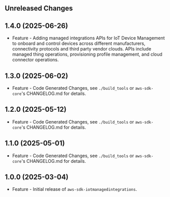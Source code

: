Unreleased Changes
------------------

1.4.0 (2025-06-26)
------------------

* Feature - Adding managed integrations APIs for IoT Device Management to onboard and control devices across different manufacturers, connectivity protocols and third party vendor clouds. APIs include managed thing operations, provisioning profile management, and cloud connector operations.

1.3.0 (2025-06-02)
------------------

* Feature - Code Generated Changes, see `./build_tools` or `aws-sdk-core`'s CHANGELOG.md for details.

1.2.0 (2025-05-12)
------------------

* Feature - Code Generated Changes, see `./build_tools` or `aws-sdk-core`'s CHANGELOG.md for details.

1.1.0 (2025-05-01)
------------------

* Feature - Code Generated Changes, see `./build_tools` or `aws-sdk-core`'s CHANGELOG.md for details.

1.0.0 (2025-03-04)
------------------

* Feature - Initial release of `aws-sdk-iotmanagedintegrations`.

